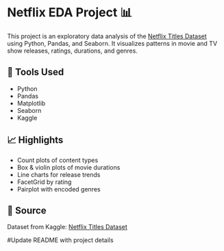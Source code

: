 # Netflix EDA Project 📊

This project is an exploratory data analysis of the [Netflix Titles Dataset](https://www.kaggle.com/datasets/shivamb/netflix-shows) using Python, Pandas, and Seaborn. It visualizes patterns in movie and TV show releases, ratings, durations, and genres.

## 🧰 Tools Used
- Python
- Pandas
- Matplotlib
- Seaborn
- Kaggle

## 📈 Highlights
- Count plots of content types
- Box & violin plots of movie durations
- Line charts for release trends
- FacetGrid by rating
- Pairplot with encoded genres

## 📎 Source
Dataset from Kaggle: [Netflix Titles Dataset](https://www.kaggle.com/datasets/shivamb/netflix-shows)

#Update README with project details

